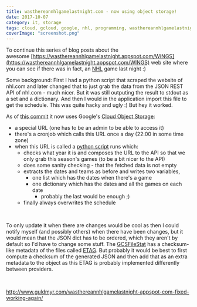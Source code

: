 ```yaml
---
title: wasthereannhlgamelastnight.com - now using object storage!
date: 2017-10-07
category: it, storage
tags: cloud, gcloud, google, nhl, programming, wasthereannhlgamelastnight
coverImage: "screenshot.png"
---
```


To continue this series of blog posts about the awesome [https://wasthereannhlgamelastnight.appspot.com/WINGS](https://wasthereannhlgamelastnight.appspot.com/WINGS) web site where you can see if there was in fact, an [NHL](http://nhl.com/schedule) game last night :)

Some background: First I had a python script that scraped the website of nhl.com and later changed that to just grab the data from the JSON REST API of nhl.com - much nicer. But it was still outputing the result to stdout as a set and a dictionary. And then I would in the application import this file to get the schedule. This was quite hacky and ugly :) But hey it worked.

As of [this commit](https://github.com/martbhell/wasthereannhlgamelastnight/commit/391c154670c4577c5d185937e56a340ff912810c) it now uses Google's [Cloud Object Storage](https://cloud.google.com/storage/):

- a special URL (one has to be an admin to be able to access it)
- there's a cronjob which calls this URL once a day (22:00 in some time zone)
- when this URL is called a [python script](https://github.com/martbhell/wasthereannhlgamelastnight/blob/master/src/update_schedule.py) runs which:
    - checks what year it is and composes the URL to the API so that we only grab this season's games (to be a bit nicer to the API)
    - does some sanity checking - that the fetched data is not empty
    - extracts the dates and teams as before and writes two variables,
        - one list which has the dates when there's a game
        - one dictionary which has the dates and all the games on each date
            - probably the last would be enough ;)
    - finally always overwrites the schedule

 

To only update it when there are changes would be cool as then I could notify myself (and possibly others) when there have been changes, but it would mean that the JSON dict has to be ordered, which they aren't by default so I'd have to change some stuff. The [GCSFileStat](https://cloud.google.com/appengine/docs/standard/python/googlecloudstorageclient/gcsfilestat_class) has a checksum-like metadata of the files called [ETAG](https://en.wikipedia.org/wiki/HTTP_ETag). But probably it would be best to first compute a checksum of the generated JSON and then add that as an extra metadata to the object as this ETAG is probably implemented differently between providers.

 

http://www.guldmyr.com/wasthereannhlgamelastnight-appspot-com-fixed-working-again/
